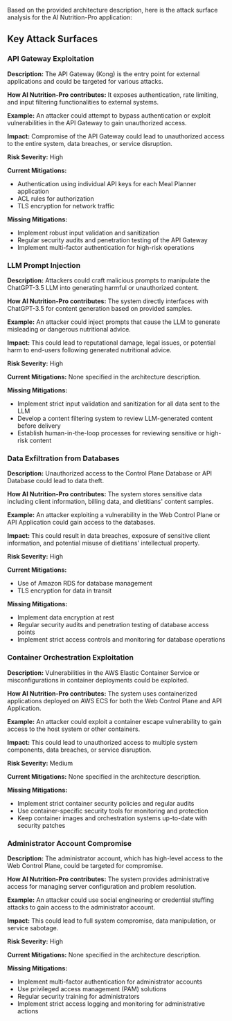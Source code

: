 Based on the provided architecture description, here is the attack surface analysis for the AI Nutrition-Pro application:

## Key Attack Surfaces

### API Gateway Exploitation

**Description:** The API Gateway (Kong) is the entry point for external applications and could be targeted for various attacks.

**How AI Nutrition-Pro contributes:** It exposes authentication, rate limiting, and input filtering functionalities to external systems.

**Example:** An attacker could attempt to bypass authentication or exploit vulnerabilities in the API Gateway to gain unauthorized access.

**Impact:** Compromise of the API Gateway could lead to unauthorized access to the entire system, data breaches, or service disruption.

**Risk Severity:** High

**Current Mitigations:**
- Authentication using individual API keys for each Meal Planner application
- ACL rules for authorization
- TLS encryption for network traffic

**Missing Mitigations:**
- Implement robust input validation and sanitization
- Regular security audits and penetration testing of the API Gateway
- Implement multi-factor authentication for high-risk operations

### LLM Prompt Injection

**Description:** Attackers could craft malicious prompts to manipulate the ChatGPT-3.5 LLM into generating harmful or unauthorized content.

**How AI Nutrition-Pro contributes:** The system directly interfaces with ChatGPT-3.5 for content generation based on provided samples.

**Example:** An attacker could inject prompts that cause the LLM to generate misleading or dangerous nutritional advice.

**Impact:** This could lead to reputational damage, legal issues, or potential harm to end-users following generated nutritional advice.

**Risk Severity:** High

**Current Mitigations:** None specified in the architecture description.

**Missing Mitigations:**
- Implement strict input validation and sanitization for all data sent to the LLM
- Develop a content filtering system to review LLM-generated content before delivery
- Establish human-in-the-loop processes for reviewing sensitive or high-risk content

### Data Exfiltration from Databases

**Description:** Unauthorized access to the Control Plane Database or API Database could lead to data theft.

**How AI Nutrition-Pro contributes:** The system stores sensitive data including client information, billing data, and dietitians' content samples.

**Example:** An attacker exploiting a vulnerability in the Web Control Plane or API Application could gain access to the databases.

**Impact:** This could result in data breaches, exposure of sensitive client information, and potential misuse of dietitians' intellectual property.

**Risk Severity:** High

**Current Mitigations:**
- Use of Amazon RDS for database management
- TLS encryption for data in transit

**Missing Mitigations:**
- Implement data encryption at rest
- Regular security audits and penetration testing of database access points
- Implement strict access controls and monitoring for database operations

### Container Orchestration Exploitation

**Description:** Vulnerabilities in the AWS Elastic Container Service or misconfigurations in container deployments could be exploited.

**How AI Nutrition-Pro contributes:** The system uses containerized applications deployed on AWS ECS for both the Web Control Plane and API Application.

**Example:** An attacker could exploit a container escape vulnerability to gain access to the host system or other containers.

**Impact:** This could lead to unauthorized access to multiple system components, data breaches, or service disruption.

**Risk Severity:** Medium

**Current Mitigations:** None specified in the architecture description.

**Missing Mitigations:**
- Implement strict container security policies and regular audits
- Use container-specific security tools for monitoring and protection
- Keep container images and orchestration systems up-to-date with security patches

### Administrator Account Compromise

**Description:** The administrator account, which has high-level access to the Web Control Plane, could be targeted for compromise.

**How AI Nutrition-Pro contributes:** The system provides administrative access for managing server configuration and problem resolution.

**Example:** An attacker could use social engineering or credential stuffing attacks to gain access to the administrator account.

**Impact:** This could lead to full system compromise, data manipulation, or service sabotage.

**Risk Severity:** High

**Current Mitigations:** None specified in the architecture description.

**Missing Mitigations:**
- Implement multi-factor authentication for administrator accounts
- Use privileged access management (PAM) solutions
- Regular security training for administrators
- Implement strict access logging and monitoring for administrative actions
